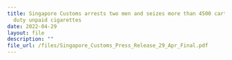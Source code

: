 ```yaml
---
title: Singapore Customs arrests two men and seizes more than 4500 cartons of
  duty unpaid cigarettes
date: 2022-04-29
layout: file
description: ""
file_url: /files/Singapore_Customs_Press_Release_29_Apr_Final.pdf
---
```

